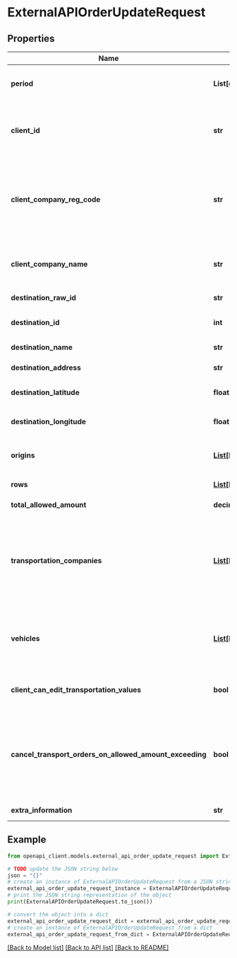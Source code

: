 # ExternalAPIOrderUpdateRequest


## Properties

Name | Type | Description | Notes
------------ | ------------- | ------------- | -------------
**period** | **List[date]** | The date range when the order is active. | [optional] 
**client_id** | **str** | The company id (in your system) for whom the order is created for. | [optional] 
**client_company_reg_code** | **str** | The company reg code for whom the order is created for. Used as raw id to match the company, if it exists. | [optional] 
**client_company_name** | **str** | Name of the company for whom the order is created for. | [optional] 
**destination_raw_id** | **str** | Destination raw id. | [optional] 
**destination_id** | **int** | Destination id (in your system). | [optional] 
**destination_name** | **str** | Destination name. | [optional] 
**destination_address** | **str** | Destination address. | [optional] 
**destination_latitude** | **float** | Destination location - latitude. | [optional] 
**destination_longitude** | **float** | Destination location - longitude. | [optional] 
**origins** | [**List[ExternalAPIOrderOriginRequest]**](ExternalAPIOrderOriginRequest.md) | The origins for which the order is created for. | [optional] 
**rows** | [**List[ExternalAPIOrderOriginsAssortmentsRequest]**](ExternalAPIOrderOriginsAssortmentsRequest.md) | Origin&#39;s assortments. | [optional] 
**total_allowed_amount** | **decimal.Decimal** | Total allowed amount. | [optional] 
**transportation_companies** | [**List[ExternalAPIOrderTransportCompaniesRequest]**](ExternalAPIOrderTransportCompaniesRequest.md) | The transportation companies the client is using for transporting assortments from origins to destination. | [optional] 
**vehicles** | [**List[ExternalAPIOrderVehiclesRequest]**](ExternalAPIOrderVehiclesRequest.md) | The vehicles that the transportation companies are allowed to use for this order. | [optional] 
**client_can_edit_transportation_values** | **bool** | Client can edit transportation values. | [optional] 
**cancel_transport_orders_on_allowed_amount_exceeding** | **bool** | Cancel transport orders and do not allow to create new transport orders if the order amount has been exceeded. | [optional] 
**extra_information** | **str** | Extra information. | [optional] 

## Example

```python
from openapi_client.models.external_api_order_update_request import ExternalAPIOrderUpdateRequest

# TODO update the JSON string below
json = "{}"
# create an instance of ExternalAPIOrderUpdateRequest from a JSON string
external_api_order_update_request_instance = ExternalAPIOrderUpdateRequest.from_json(json)
# print the JSON string representation of the object
print(ExternalAPIOrderUpdateRequest.to_json())

# convert the object into a dict
external_api_order_update_request_dict = external_api_order_update_request_instance.to_dict()
# create an instance of ExternalAPIOrderUpdateRequest from a dict
external_api_order_update_request_from_dict = ExternalAPIOrderUpdateRequest.from_dict(external_api_order_update_request_dict)
```
[[Back to Model list]](../README.md#documentation-for-models) [[Back to API list]](../README.md#documentation-for-api-endpoints) [[Back to README]](../README.md)


